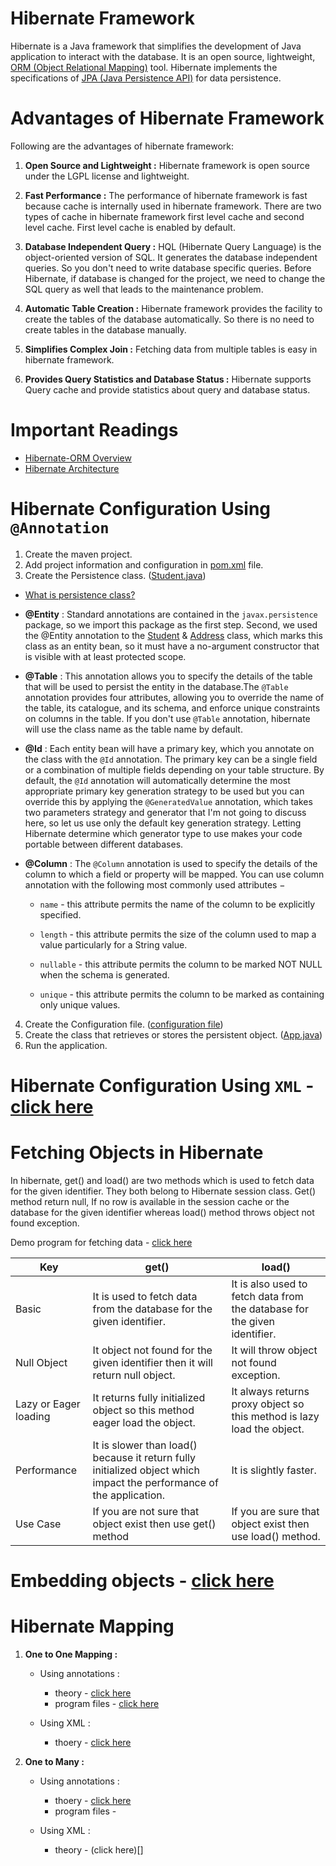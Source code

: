 # Hibernate Framework
Hibernate is a Java framework that simplifies the development of Java application to interact with the database. It is an open source, lightweight, [ORM (Object Relational Mapping)](https://www.tutorialspoint.com/hibernate/orm_overview.htm) tool. Hibernate implements the specifications of [JPA (Java Persistence API)](https://www.vogella.com/tutorials/JavaPersistenceAPI/article.html) for data persistence.

# Advantages of Hibernate Framework
Following are the advantages of hibernate framework:

1) **Open Source and Lightweight :**
Hibernate framework is open source under the LGPL license and lightweight.

2) **Fast Performance :**
The performance of hibernate framework is fast because cache is internally used in hibernate framework. There are two types of cache in hibernate framework first level cache and second level cache. First level cache is enabled by default.

3) **Database Independent Query :**
HQL (Hibernate Query Language) is the object-oriented version of SQL. It generates the database independent queries. So you don't need to write database specific queries. Before Hibernate, if database is changed for the project, we need to change the SQL query as well that leads to the maintenance problem.

4) **Automatic Table Creation :**
Hibernate framework provides the facility to create the tables of the database automatically. So there is no need to create tables in the database manually.

5) **Simplifies Complex Join :**
Fetching data from multiple tables is easy in hibernate framework.

6) **Provides Query Statistics and Database Status :**
Hibernate supports Query cache and provide statistics about query and database status.

# Important Readings
 - [Hibernate-ORM Overview](https://www.tutorialspoint.com/hibernate/orm_overview.htm)
 - [Hibernate Architecture](https://www.tutorialspoint.com/hibernate/hibernate_architecture.htm)

# Hibernate Configuration Using `@Annotation`
1. Create the maven project.
2. Add project information and configuration in [pom.xml](https://github.com/neerajchavan/hibernate/blob/master/pom.xml) file.
3. Create the Persistence class. ([Student.java](https://github.com/neerajchavan/hibernate/blob/master/src/main/java/com/hibernate/learning_hibernate/Student.java))
   
- [What is persistence class?](https://www.tutorialspoint.com/hibernate/hibernate_persistent_classes.htm)
- **@Entity** : Standard annotations are contained in the `javax.persistence` package, so we import this package as the first step. Second, we used the @Entity annotation to the  [Student](https://github.com/neerajchavan/hibernate/blob/master/src/main/java/com/hibernate/learning_hibernate/Student.java) & [Address](https://github.com/neerajchavan/hibernate/blob/master/src/main/java/com/hibernate/learning_hibernate/Address.java) class, which marks this class as an entity bean, so it must have a no-argument constructor that is visible with at least protected scope.

- **@Table** : This annotation allows you to specify the details of the table that will be used to persist the entity in the database.The `@Table` annotation provides four attributes, allowing you to override the name of the table, its catalogue, and its schema, and enforce unique constraints on columns in the table. If you don't use `@Table` annotation, hibernate will use the class name as the table name by default.

- **@Id** : Each entity bean will have a primary key, which you annotate on the class with the `@Id` annotation. The primary key can be a single field or a combination of multiple fields depending on your table structure.
By default, the `@Id` annotation will automatically determine the most appropriate primary key generation strategy to be used but you can override this by applying the `@GeneratedValue` annotation, which takes two parameters strategy and generator that I'm not going to discuss here, so let us use only the default key generation strategy. Letting Hibernate determine which generator type to use makes your code portable between different databases.

- **@Column** : The `@Column` annotation is used to specify the details of the column to which a field or property will be mapped. You can use column annotation with the following most commonly used attributes −

  * `name` - this attribute permits the name of the column to be explicitly specified.

  * `length` - this attribute permits the size of the column used to map a value particularly for a String value.

   * `nullable` - this attribute permits the column to be marked NOT NULL when the schema is generated.

  * `unique` - this attribute permits the column to be marked as containing only unique values.
  
4. Create the Configuration file. ([configuration file](https://github.com/neerajchavan/hibernate/blob/master/src/main/java/hibernate.cfg.xml))
5. Create the class that retrieves or stores the persistent object. ([App.java](https://github.com/neerajchavan/hibernate/blob/master/src/main/java/com/hibernate/learning_hibernate/App.java))
6. Run the application.

# Hibernate Configuration Using `XML` - [click here](https://www.javatpoint.com/example-to-create-hibernate-application-in-eclipse-ide)

# Fetching Objects in Hibernate 

In hibernate, get() and load() are two methods which is used to fetch data for the given identifier. They both belong to Hibernate session class. Get() method return null, If no row is available in the session cache or the database for the given identifier whereas load() method throws object not found exception.

Demo program for fetching data - [click here](https://github.com/neerajchavan/hibernate/blob/master/src/main/java/com/hibernate/learning_hibernate/FetchDemo.java)

| Key | get()  | load() |
| -------------- | ------------- | ------------- |
| Basic | It  is used to fetch data from the database for the given identifier. |It  is also used to fetch data from the database for the given identifier. |
| Null Object  | It object not found for the given identifier then it will return null object. |It will throw object not found exception. |
| Lazy or Eager loading | It returns fully initialized object so this method eager load the object. |It always returns proxy object so this method is lazy load the object. |
| Performance | It is slower than load() because it return fully initialized object which impact the performance of the application. |It is slightly faster. |
| Use Case | If you are not sure that object exist then use get() method |If you are sure that object exist then use load() method. |

# Embedding objects - [click here](https://www.youtube.com/watch?v=niSfoMlQafk&list=PL0zysOflRCekX8OO7V7pGQ9kxZ28JyJlk&index=10)

# Hibernate Mapping

1. **One to One Mapping :**
   - Using annotations :
     - theory - [click here](https://www.javatpoint.com/hibernate-one-to-one-example-using-annotation)
     - program files - [click here](https://github.com/neerajchavan/hibernate/tree/master/src/main/java/com/mapping)

   - Using XML :
     - thoery - [click here](https://www.javatpoint.com/hibernate-one-to-one-example-using-xml)


2. **One to Many :**
    - Using annotations :
      - thoery - [click here](https://www.javatpoint.com/hibernate-one-to-many-mapping-using-annotation-example)
      - program files - 

    - Using XML :
      - theory - (click here)[]